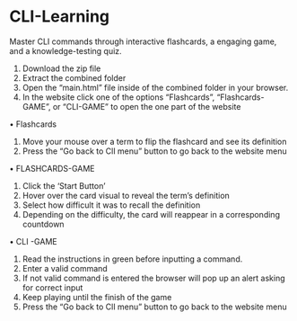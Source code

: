 # CLI-Learning
Master CLI commands through interactive flashcards,  a engaging game, and a knowledge-testing quiz. 

1.	Download the zip file 
2.	Extract the combined folder 
3.	Open the “main.html” file inside of the combined folder in your browser.
4.	In the website click one of the options “Flashcards”, “Flashcards-GAME”, or “CLI-GAME” to open the one part of the website 

•	Flashcards 
1.	Move your mouse over a term to flip the flashcard and see its definition 
2.	Press the “Go back to ClI menu” button to go back to the website menu

•	FLASHCARDS-GAME 
1.	Click the ‘Start Button’
2.	Hover over the card visual to reveal the term’s definition
3.	Select how difficult it was to recall the definition 
4.	Depending on the difficulty, the card will reappear in a corresponding countdown

•	CLI -GAME 
1.	Read the instructions in green before inputting a command.
2.	Enter a valid command
3.	If not valid command is entered the browser will pop up an alert asking for correct input 
4.	Keep playing until the finish of the game
5.	Press the “Go back to ClI menu” button to go back to the website menu
